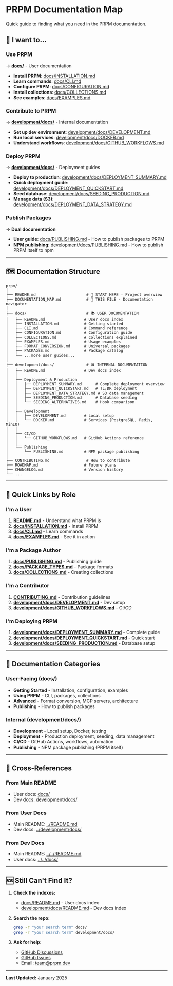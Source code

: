 # PRPM Documentation Map

Quick guide to finding what you need in the PRPM documentation.

## 📍 I want to...

### Use PRPM
→ **[docs/](./docs/)** - User documentation
- **Install PRPM**: [docs/INSTALLATION.md](./docs/INSTALLATION.md)
- **Learn commands**: [docs/CLI.md](./docs/CLI.md)
- **Configure PRPM**: [docs/CONFIGURATION.md](./docs/CONFIGURATION.md)
- **Install collections**: [docs/COLLECTIONS.md](./docs/COLLECTIONS.md)
- **See examples**: [docs/EXAMPLES.md](./docs/EXAMPLES.md)

### Contribute to PRPM
→ **[development/docs/](./development/docs/)** - Internal documentation
- **Set up dev environment**: [development/docs/DEVELOPMENT.md](./development/docs/DEVELOPMENT.md)
- **Run local services**: [development/docs/DOCKER.md](./development/docs/DOCKER.md)
- **Understand workflows**: [development/docs/GITHUB_WORKFLOWS.md](./development/docs/GITHUB_WORKFLOWS.md)

### Deploy PRPM
→ **[development/docs/](./development/docs/)** - Deployment guides
- **Deploy to production**: [development/docs/DEPLOYMENT_SUMMARY.md](./development/docs/DEPLOYMENT_SUMMARY.md)
- **Quick deployment guide**: [development/docs/DEPLOYMENT_QUICKSTART.md](./development/docs/DEPLOYMENT_QUICKSTART.md)
- **Seed database**: [development/docs/SEEDING_PRODUCTION.md](./development/docs/SEEDING_PRODUCTION.md)
- **Manage data (S3)**: [development/docs/DEPLOYMENT_DATA_STRATEGY.md](./development/docs/DEPLOYMENT_DATA_STRATEGY.md)

### Publish Packages
→ **Dual documentation**
- **User guide**: [docs/PUBLISHING.md](./docs/PUBLISHING.md) - How to publish packages to PRPM
- **NPM publishing**: [development/docs/PUBLISHING.md](./development/docs/PUBLISHING.md) - How to publish PRPM itself to npm

---

## 🗺️ Documentation Structure

```
prpm/
│
├── README.md                      # 👋 START HERE - Project overview
├── DOCUMENTATION_MAP.md           # 📍 THIS FILE - Documentation navigator
│
├── docs/                          # 📚 USER DOCUMENTATION
│   ├── README.md                 # User docs index
│   ├── INSTALLATION.md           # Getting started
│   ├── CLI.md                    # Command reference
│   ├── CONFIGURATION.md          # Configuration guide
│   ├── COLLECTIONS.md            # Collections explained
│   ├── EXAMPLES.md               # Usage examples
│   ├── FORMAT_CONVERSION.md      # Universal packages
│   ├── PACKAGES.md               # Package catalog
│   └── ...more user guides...
│
├── development/docs/              # 🛠️ INTERNAL DOCUMENTATION
│   ├── README.md                 # Dev docs index
│   │
│   ├── Deployment & Production
│   │   ├── DEPLOYMENT_SUMMARY.md      # Complete deployment overview
│   │   ├── DEPLOYMENT_QUICKSTART.md   # TL;DR deployment
│   │   ├── DEPLOYMENT_DATA_STRATEGY.md # S3 data management
│   │   ├── SEEDING_PRODUCTION.md      # Database seeding
│   │   └── SEEDING_ALTERNATIVES.md    # Hook comparison
│   │
│   ├── Development
│   │   ├── DEVELOPMENT.md        # Local setup
│   │   └── DOCKER.md             # Services (PostgreSQL, Redis, MinIO)
│   │
│   ├── CI/CD
│   │   └── GITHUB_WORKFLOWS.md   # GitHub Actions reference
│   │
│   └── Publishing
│       └── PUBLISHING.md         # NPM package publishing
│
├── CONTRIBUTING.md                # How to contribute
├── ROADMAP.md                    # Future plans
├── CHANGELOG.md                  # Version history
└── ...
```

---

## 🎯 Quick Links by Role

### I'm a User
1. **[README.md](./README.md)** - Understand what PRPM is
2. **[docs/INSTALLATION.md](./docs/INSTALLATION.md)** - Install PRPM
3. **[docs/CLI.md](./docs/CLI.md)** - Learn commands
4. **[docs/EXAMPLES.md](./docs/EXAMPLES.md)** - See it in action

### I'm a Package Author
1. **[docs/PUBLISHING.md](./docs/PUBLISHING.md)** - Publishing guide
2. **[docs/PACKAGE_TYPES.md](./docs/PACKAGE_TYPES.md)** - Package formats
3. **[docs/COLLECTIONS.md](./docs/COLLECTIONS.md)** - Creating collections

### I'm a Contributor
1. **[CONTRIBUTING.md](./CONTRIBUTING.md)** - Contribution guidelines
2. **[development/docs/DEVELOPMENT.md](./development/docs/DEVELOPMENT.md)** - Dev setup
3. **[development/docs/GITHUB_WORKFLOWS.md](./development/docs/GITHUB_WORKFLOWS.md)** - CI/CD

### I'm Deploying PRPM
1. **[development/docs/DEPLOYMENT_SUMMARY.md](./development/docs/DEPLOYMENT_SUMMARY.md)** - Complete guide
2. **[development/docs/DEPLOYMENT_QUICKSTART.md](./development/docs/DEPLOYMENT_QUICKSTART.md)** - Quick start
3. **[development/docs/SEEDING_PRODUCTION.md](./development/docs/SEEDING_PRODUCTION.md)** - Database setup

---

## 📖 Documentation Categories

### User-Facing (docs/)
- **Getting Started** - Installation, configuration, examples
- **Using PRPM** - CLI, packages, collections
- **Advanced** - Format conversion, MCP servers, architecture
- **Publishing** - How to publish packages

### Internal (development/docs/)
- **Development** - Local setup, Docker, testing
- **Deployment** - Production deployment, seeding, data management
- **CI/CD** - GitHub Actions, workflows, automation
- **Publishing** - NPM package publishing (PRPM itself)

---

## 🔗 Cross-References

### From Main README
- User docs: [docs/](./docs/)
- Dev docs: [development/docs/](./development/docs/)

### From User Docs
- Main README: [../README.md](./README.md)
- Dev docs: [../development/docs/](./development/docs/)

### From Dev Docs
- Main README: [../../README.md](./README.md)
- User docs: [../../docs/](./docs/)

---

## 🆘 Still Can't Find It?

1. **Check the indexes:**
   - [docs/README.md](./docs/README.md) - User docs index
   - [development/docs/README.md](./development/docs/README.md) - Dev docs index

2. **Search the repo:**
   ```bash
   grep -r "your search term" docs/
   grep -r "your search term" development/docs/
   ```

3. **Ask for help:**
   - [GitHub Discussions](https://github.com/pr-pm/prpm/discussions)
   - [GitHub Issues](https://github.com/pr-pm/prpm/issues)
   - Email: team@prpm.dev

---

**Last Updated:** January 2025
